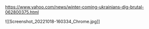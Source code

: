 https://www.yahoo.com/news/winter-coming-ukrainians-dig-brutal-062800375.html

![[Screenshot_20221018-160334_Chrome.jpg]]
